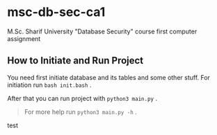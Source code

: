 # msc-db-sec-ca1
M.Sc. Sharif University "Database Security" course first computer assignment

## How to Initiate and Run Project
You need first initiate database and its tables and some other stuff. For initiation run `bash init.bash` .

After that you can run project with `python3 main.py` .
> For more help run `python3 main.py -h` .

test
